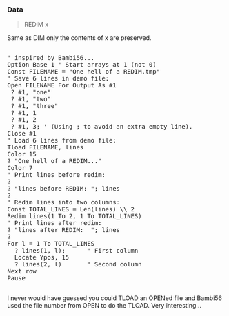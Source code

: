 ### Data

> REDIM x

Same as DIM only the contents of x are preserved.

<pre>

' inspired by Bambi56...
Option Base 1 ' Start arrays at 1 (not 0)
Const FILENAME = "One hell of a REDIM.tmp" 
' Save 6 lines in demo file:
Open FILENAME For Output As #1
 ? #1, "one"
 ? #1, "two"
 ? #1, "three"
 ? #1, 1
 ? #1, 2
 ? #1, 3; ' (Using ; to avoid an extra empty line).
Close #1
' Load 6 lines from demo file:
Tload FILENAME, lines
Color 15
? "One hell of a REDIM..."
Color 7
' Print lines before redim:
?
? "lines before REDIM: "; lines
?
' Redim lines into two columns:
Const TOTAL_LINES = Len(lines) \\ 2
Redim lines(1 To 2, 1 To TOTAL_LINES)
' Print lines after redim:
? "lines after REDIM:  "; lines
?
For l = 1 To TOTAL_LINES
  ? lines(1, l);      ' First column
  Locate Ypos, 15 
  ? lines(2, l)       ' Second column
Next row
Pause

</pre>

I never would have guessed you could TLOAD an OPENed file and Bambi56 used the file number from OPEN to do the TLOAD.
Very interesting...
